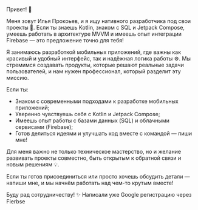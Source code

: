 Привет! 👋  

Меня зовут Илья Прокоьев, и я ищу нативного разработчика под свои проекты 🚀. Если ты знаешь Kotlin, знаком с SQL и Jetpack Compose, умеешь работать в архитектуре MVVM и имеешь опыт интеграции Firebase — это предложение точно для тебя!  

Я занимаюсь разработкой мобильных приложений, где важны как красивый и удобный интерфейс, так и надёжная логика работы ⚙️. Мы стремимся создавать продукты, которые решают реальные задачи пользователей, и нам нужен профессионал, который разделит эту миссию.  

Если ты:  
- Знаком с современными подходами к разработке мобильных приложений;  
- Уверенно чувствуешь себя с Kotlin и Jetpack Compose;  
- Имеешь опыт работы с базами данных (SQL) и облачными сервисами (Firebase);  
- Готов делиться идеями и улучшать код вместе с командой — пиши мне!  

Для меня важно не только техническое мастерство, но и желание развивать проекты совместно, быть открытым к обратной связи и новым решениям 💡.  

Если ты готов присоединиться или просто хочешь обсудить детали — напиши мне, и мы начнём работать над чем-то крутым вместе!  

Буду рад сотрудничеству! ✨
Написали уже Google регистрацию через Fierbse 
